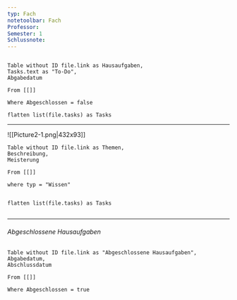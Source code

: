 ```yaml
---
typ: Fach
notetoolbar: Fach
Professor: 
Semester: 1
Schlussnote:
---
```



```ad-Test

```



```dataview
Table without ID file.link as Hausaufgaben,
Tasks.text as "To-Do",
Abgabedatum

From [[]]

Where Abgeschlossen = false

flatten list(file.tasks) as Tasks
```
---
![[Picture2-1.png|432x93]]
```dataview
Table without ID file.link as Themen,
Beschreibung,
Meisterung

From [[]]

where typ = "Wissen"


flatten list(file.tasks) as Tasks


```

---
###### Abgeschlossene Hausaufgaben

```dataview
Table without ID file.link as "Abgeschlossene Hausaufgaben",
Abgabedatum,
Abschlussdatum

From [[]]

Where Abgeschlossen = true
```

